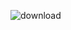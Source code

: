 ![download](https://github.com/ISTE-HIT/Group-C/assets/161105520/bf958093-df73-4a09-a16d-19d5c76c1ff5)

